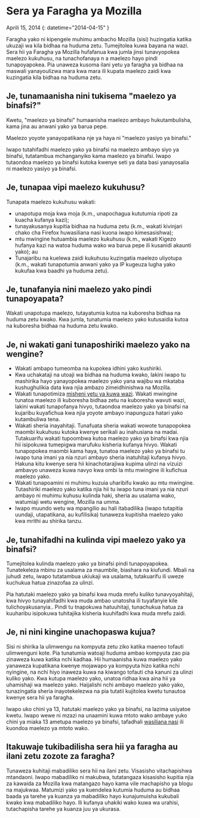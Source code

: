 # Sera ya Faragha ya Mozilla

Aprili 15, 2014
{: datetime="2014-04-15" }

Faragha yako ni kipengele muhimu ambacho Mozilla (sisi) huzingatia katika ukuzaji wa kila bidhaa na huduma zetu. Tumejitolea kuwa bayana na wazi. Sera hii ya Faragha ya Mozilla hufafanua kwa jumla jinsi tunavyopokea maelezo kukuhusu, na tunachofanaya n a maelezo hayo pindi tunapoyapokea. Pia unaweza kusoma ilani yetu ya faragha ya bidhaa na maswali yanayoulizwa mara kwa mara ili kupata maelezo zaidi kwa kuzingatia kila bidhaa na huduma zetu. 

## Je, tunamaanisha nini tukisema "maelezo ya binafsi?"

Kwetu, "maelezo ya binafsi" humaanisha maelezo ambayo hukutambulisha, kama jina au anwani yako ya barua pepe.

Maelezo yoyote yanayopatikana nje ya haya ni "maelezo yasiyo ya binafsi."

Iwapo tutahifadhi maelezo yako ya binafsi na maelezo ambayo siyo ya binafsi, tutatambua mchanganyiko kama maelezo ya binafsi. Iwapo tutaondoa maelezo ya binafsi kutoka kwenye seti ya data basi yanayosalia ni maelezo yasiyo ya binafsi.

## Je, tunapaa vipi maelezo kukuhusu?

Tunapata maelezo kukuhusu wakati:

* unapotupa moja kwa moja (k.m., unapochagua kututumia ripoti za kuacha kufanya kazi);
* tunayakusanya kupitia bidhaa na huduma zetu (k.m., wakati kivinjari chako cha Firefox huwasiliana nasi kuona iwapo kimesasishwa);
* mtu mwingine hutuambia maelezo kukuhusu (k.m., wakati Kigezo hufanya kazi na watoa huduma wako wa barua pepe ili kusanidi akaunti yako); au
* Tunajaribu na kuelewa zaidi kukuhusu kuzingatia maelezo uliyotupa (k.m., wakati tunapotumia anwani yako ya IP kugeuza lugha yako kukufaa kwa baadhi ya huduma zetu).

## Je, tunafanyia nini maelezo yako pindi tunapoyapata?

Wakati unapotupa maelezo, tutayatumia kutoa na kuboresha bidhaa na huduma zetu kwako. Kwa jumla, tunatumia maelezo yako kutusaidia kutoa na kuboresha bidhaa na huduma zetu kwako.

## Je, ni wakati gani tunaposhiriki maelezo yako na wengine?

* Wakati ambapo tumeomba na kupokea idhini yako kushiriki.
* Kwa uchakataji na utoaji wa bidhaa na huduma kwako, lakini iwapo tu mashirika hayo yanayopokea maelezo yako yana wajibu wa mkataba kushughulikia data kwa njia ambazo zimeidhinishwa na Mozilla.
* Wakati tunapotimiza [misheni yetu ya kuwa wazi](https://www.mozilla.org/about/manifesto/). Wakati mwingine tunatoa maelezo ili kuboresha bidhaa zetu na kuboresha wavuti wazi, lakini wakati tunapofanya hivyo, tutaondoa maelezo yako ya binafsi na kujaribu kuyafichua kwa njia yoyote ambayo inapunguza hatari yako kutambuliwa tena.
* Wakati sheria inayahitaji. Tunafuata sheria wakati wowote tunapopokea maombi kukuhusu kutoka kwenye serikali au inahusiana na madai. Tutakuarifu wakati tupoombwa kutoa maelezo yako ya binafsi kwa njia hii isipokuwa tumepigwa marufuku kisheria kufanya hivyo. Wakati tunapopokea maombi kama haya, tunatoa maelezo yako ya binafsi tu iwapo tuna imani ya nia nzuri ambayo sheria inatuhitaji kufanya hivyo. Hakuna kitu kwenye sera hii kinachotarajiwa kupima ulinzi na vizuizi ambavyo unaweza kuwa navyo kwa ombi la mtu mwingine ili kufichua maelezo yako.
* Wakati tunapoamini ni muhimu kuzuia uharibifu kwako au mtu mwingine. Tutashiriki maelezo yako katika njia hii tu iwapo tuna imani ya nia nzuri ambayo ni muhimu kuhusu kulinda haki, sheria au usalama wako, watumiaji wetu wengine, Mozilla na umma.
* Iwapo muundo wetu wa mpangilio au hali itabadilika (iwapo tutapitia uundaji, utapatikana, au kufilisika) tunaweza kupitisha maelezo yako kwa mrithi au shirika tanzu.

## Je, tunahifadhi na kulinda vipi maelezo yako ya binafsi?

Tumejitolea kulinda maelezo yako ya binafsi pindi tunapoyapokea. Tunatekeleza mbinu za usalama za maumbile, biashara na kiufundi. Mbali na juhudi zetu, iwapo tutatambua ukiukaji wa usalama, tutakuarifu ili uweze kuchukua hatua zinazofaa za ulinzi.

Pia hatutaki maelezo yako ya binafsi kwa muda mrefu kuliko tunavyoyahitaji, kwa hivyo tunayahifadhi kwa muda ambao unatosha ili tuyafanyie kile tulichoyakusanyia.. Pindi tu tnapokuwa hatuuhitaji, tunachukua hatua za kuuharibu isipokuwa tuhitajika kisheria kuuhifadhi kwa muda mrefu zaidi.

## Je, ni nini kingine unachopaswa kujua?

Sisi ni shirika la ulimwengu na kompyuta zetu ziko katika maeneo tofauti ulimwenguni kote. Pia tunatumia watoaji huduma ambao kompyuta zao pia zinaweza kuwa katika nchi kadhaa. Hii humaanisha kuwa maelezo yako yanaweza kupatikana kwenye mojawapo ya kompyuta hizo katika nchi nyingine, na nchi hiyo inaweza kuwa na kiwango tofauti cha kanuni za ulinzi kuliko yako. Kwa kutupa maelezo yako, unatoa ridhaa kwa aina hii ya uhamishaji wa maelezo yako. Haijalishi nchi ambayo maelezo yako yako, tunazingatia sheria inayotekelezwa na pia tutatii kujitolea kwetu tunautoa kwenye sera hii ya faragha.

Iwapo uko chini ya 13, hatutaki maelezo yako ya binafsi, na lazima usiyatoe kwetu. Iwapo wewe ni mzazi na unaamini kuwa mtoto wako ambaye yuko chini ya miaka 13 ametupa maelezo ya binafsi, tafadhali [wasiliana nasi](https://www.mozilla.org/privacy/#contact) ili kuondoa maelezo ya mtoto wako.

## Itakuwaje tukibadilisha sera hii ya faragha au ilani zetu zozote za faragha?

Tunaweza kuhitaji mabadiliko sera hii na ilani zetu.  Visasisho vitachapishwa mtandaoni. Iwapo mabadiliko ni makubwa, tutatangaza kisasisho kupitia njia za kawaida za Mozilla kwa matangazo hayo kama vile machapisho ya blogu na majukwaa. Matumizi yako ya kuendelea kutumia huduma au bidhaa baada ya tarehe ya kuanza ya mabadiliko hayo kunajumuisha kukubali kwako kwa mabadiliko hayo. Ili kufanya uhakiki wako kuwa wa urahisi, tutachapisha tarehe ya kuanza juu ya ukurasa.
